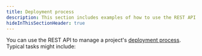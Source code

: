 ```yaml
---
title: Deployment process
description: This section includes examples of how to use the REST API to manage a project's deployment process in Octopus.
hideInThisSectionHeader: true
---
```


You can use the REST API to manage a project's [deployment process](/docs/projects/deployment-process/index.md). Typical tasks might include:

